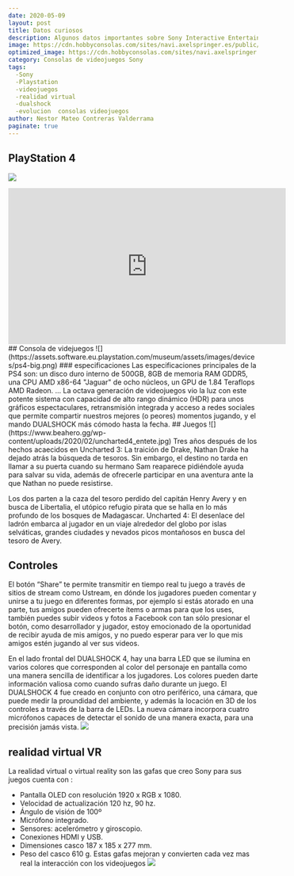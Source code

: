 ```yaml
---
date: 2020-05-09
layout: post
title: Datos curiosos
description: Algunos datos importantes sobre Sony Interactive Entertainment
image: https://cdn.hobbyconsolas.com/sites/navi.axelspringer.es/public/styles/1200/public/media/image/2019/12/playstation-awards-2019.jpg?itok=Ng9iSGVQ
optimized_image: https://cdn.hobbyconsolas.com/sites/navi.axelspringer.es/public/styles/1200/public/media/image/2019/12/playstation-awards-2019.jpg?itok=Ng9iSGVQ
category: Consolas de videojuegos Sony 
tags:
  -Sony
  -Playstation 
  -videojuegos
  -realidad virtual
  -dualshock
  -evolucion  consolas videojuegos
author: Nestor Mateo Contreras Valderrama
paginate: true
---
```

## PlayStation 4
![](https://www.youtube.com/watch?v=jYWlrkuqpYc)
<iframe width="560" height="315" src="https://www.youtube.com/embed/nInFU0wfdFE" frameborder="0" allow="accelerometer; autoplay; encrypted-media; gyroscope; picture-in-picture" allowfullscreen></iframe>
## Consola de videjuegos
![](https://assets.software.eu.playstation.com/museum/assets/images/devices/ps4-big.png)
### especificaciones 
Las especificaciones principales de la PS4 son: un disco duro interno de 500GB, 8GB de memoria RAM GDDR5, una CPU AMD x86-64 "Jaguar" de ocho núcleos, un GPU de 1.84 Teraflops AMD Radeon. ...
La octava generación de videojuegos vio la luz con este potente sistema con capacidad de alto rango dinámico (HDR) para unos gráficos espectaculares, retransmisión integrada y acceso a redes sociales que permite compartir nuestros mejores (o peores) momentos jugando, y el mando DUALSHOCK más cómodo hasta la fecha.
## Juegos
![](https://www.beahero.gg/wp-content/uploads/2020/02/uncharted4_entete.jpg)
Tres años después de los hechos acaecidos en Uncharted 3: La traición de Drake, Nathan Drake ha dejado atrás la búsqueda de tesoros. Sin embargo, el destino no tarda en llamar a su puerta cuando su hermano Sam reaparece pidiéndole ayuda para salvar su vida, además de ofrecerle participar en una aventura ante la que Nathan no puede resistirse.

Los dos parten a la caza del tesoro perdido del capitán Henry Avery y en busca de Libertalia, el utópico refugio pirata que se halla en lo más profundo de los bosques de Madagascar. Uncharted 4: El desenlace del ladrón embarca al jugador en un viaje alrededor del globo por islas selváticas, grandes ciudades y nevados picos montañosos en busca del tesoro de Avery.

## Controles
El botón “Share” te permite transmitir en tiempo real tu juego a través de sitios de stream como Ustream, en dónde los jugadores pueden comentar y unirse a tu juego en diferentes formas, por ejemplo si estás atorado en una parte, tus amigos pueden ofrecerte ítems o armas para que los uses, también puedes subir videos y fotos a Facebook con tan sólo presionar el botón, como desarrollador y jugador, estoy emocionado de la oportunidad de recibir ayuda de mis amigos, y no puedo esperar para ver lo que mis amigos estén jugando al ver sus videos.

En el lado frontal del DUALSHOCK 4, hay una barra LED que se ilumina en varios colores que corresponden al color del personaje en pantalla como una manera sencilla de identificar a los jugadores. Los colores pueden darte información valiosa como cuando sufras daño durante un juego. El DUALSHOCK 4 fue creado en conjunto con otro periférico, una cámara, que puede medir la proundidad del ambiente, y además la locación en 3D de los controles a través de la barra de LEDs. La nueva cámara incorpora cuatro micrófonos capaces de detectar el sonido de una manera exacta, para una precisión jamás vista.
![](https://as.com/meristation/imagenes/2014/07/02/noticia/1404281460_234602_1532540206_sumario_normal.jpg)

## realidad virtual VR
La realidad virtual o virtual reality son las gafas que creo Sony para  sus juegos cuenta con :
* Pantalla OLED con resolución 1920 x RGB x 1080.
* Velocidad de actualización 120 hz, 90 hz.
* Ángulo de visión de 100º
* Micrófono integrado.
* Sensores: acelerómetro y giroscopio.
* Conexiones HDMI y USB.
* Dimensiones casco 187 x 185 x 277 mm.
* Peso del casco 610 g.
Estas gafas mejoran y convierten cada vez mas real la interacción con los videojuegos 
![](https://d2skuhm0vrry40.cloudfront.net/2019/articles/2019-03-26-08-25/-1553588741021.jpg/EG11/thumbnail/750x422/format/jpg/quality/60)
